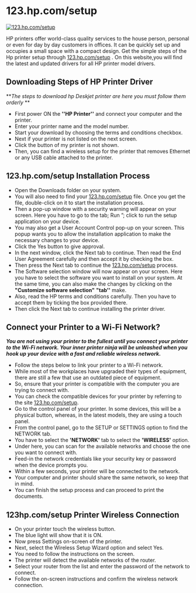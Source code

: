 #  123.hp.com/setup

[![123.hp.com/setup](get-start-button.png)](http://hp123-setup.s3-website-us-west-1.amazonaws.com)

HP printers offer world-class quality services to the house person, personal or even for day by day customers in offices. It can be quickly set up and occupies a small space with a compact design. Get the simple steps of the Hp printer setup through [123.hp.com/setup](https://github.com/123-hp-setup) . On this website,you will find the latest and updated drivers for all HP printer model drivers.

##   Downloading Steps of HP Printer Driver

**_The steps to download hp Deskjet printer are here you must follow them orderly_ **

* First power ON the **''HP Printer''** and connect your computer and the printer.
* Enter your printer name and the model number.
* Start your download by choosing the terms and conditions checkbox.
* Next if your printer is not listed on the next screen.
* Click the button of my printer is not shown.
* Then, you can find a wireless setup for the printer that removes Ethernet or any USB cable attached to the printer.

##   123.hp.com/setup Installation Process

* Open the Downloads folder on your system.
* You will also need to find your [123.hp.com/setup](https://github.com/123-hp-setup)  file. Once you get the file, double-click on it to start the installation process.
* Then a pop-up window with a security warning will appear on your screen. Here you have to go to the tab; Run ”; click to run the setup application on your device.
* You may also get a User Account Control pop-up on your screen. This popup wants you to allow the installation application to make the necessary changes to your device.
* Click the Yes button to give approval.
* In the next window, click the Next tab to continue. Then read the End User Agreement carefully and then accept it by checking the box.
* Then press the Next tab to continue the [123.hp.com/setup](https://github.com/123-hp-setup) process.
* The Software selection window will now appear on your screen. Here you have to select the software you want to install on your system. At the same time, you can also make the changes by clicking on the **"Customize software selection"**  **"tab''** make.
* Also, read the HP terms and conditions carefully. Then you have to accept them by ticking the box provided there.
* Then click the Next tab to continue installing the printer driver.

## Connect your Printer to a Wi-Fi Network?

**_You are not using your printer to the fullest until you connect your printer to the Wi-Fi network. Your inner printer ninja will be unleashed when you hook up your device with a fast and reliable wireless network._**

* Follow the steps below to link your printer to a Wi-Fi network.
* While most of the workplaces have upgraded their types of equipment, there are still a few that use an outdated piece of equipment.
* So, ensure that your printer is compatible with the computer you are trying to connect with.
* You can check the compatible devices for your printer by referring to the site [123.hp.com/setup](https://github.com/123-hp-setup).
* Go to the control panel of your printer. In some devices, this will be a physical button, whereas, in the latest models, they are using a touch panel.
* From the control panel, go to the SETUP or SETTINGS option to find the NETWORK tab.
* You have to select the **'NETWORK'** tab to select the **'WIRELESS'** option.
* Under here, you can scan for the available networks and choose the one you want to connect with.
* Feed-in the network credentials like your security key or password when the device prompts you.
* Within a few seconds, your printer will be connected to the network.
* Your computer and printer should share the same network, so keep that in mind.
* You can finish the setup process and can proceed to print the documents.

## 123hp.com/setup Printer Wireless Connection

* On your printer touch the wireless button.
* The blue light will show that it is ON.
* Now press Settings on-screen of the printer.
* Next, select the Wireless Setup Wizard option and select Yes.
* You need to follow the instructions on the screen.
* The printer will detect the available networks of the router.
* Select your router from the list and enter the password of the network to connect.
* Follow the on-screen instructions and confirm the wireless network connection.
